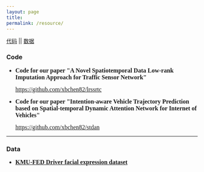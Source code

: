 ```yaml
---
layout: page
title: 
permalink: /resource/
---
```


[代码](#Code)  ||  [数据](#Data) 

### Code

- **<font size=3 face="Times New Roman">Code for our paper "A Novel Spatiotemporal Data Low-rank Imputation Approach for Traffic Sensor Network"</font>**
  <p><font size=3 face="Times New Roman"><a href="https://github.com/xbchen82/lrssrtc">https://github.com/xbchen82/lrssrtc</a></font></p>

- **<font size=3 face="Times New Roman">Code for our paper "Intention-aware Vehicle Trajectory Prediction based on Spatial-temporal Dynamic Attention Network for Internet of Vehicles"</font>**
  <p><font size=3 face="Times New Roman"><a href="https://github.com/xbchen82/stdan">https://github.com/xbchen82/stdan</a></font></p>
  
 ---
 
### Data

- **<font size=3 face="Times New Roman"><a href="https://cvpr.kmu.ac.kr/KMU-FED.htm">KMU-FED Driver facial expression dataset</a></font>**
 